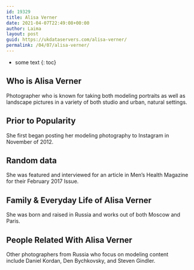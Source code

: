 ```yaml
---
id: 19329
title: Alisa Verner
date: 2021-04-07T22:49:08+00:00
author: Laima
layout: post
guid: https://ukdataservers.com/alisa-verner/
permalink: /04/07/alisa-verner/
---
```


* some text
{: toc}


## Who is Alisa Verner
                  
                  
                  
Photographer who is known for taking both modeling portraits as well as landscape pictures in a variety of both studio and urban, natural settings. 
                  
              
            
              
            
                
                
                
## Prior to Popularity
                  
                  
                  
She first began posting her modeling photography to Instagram in November of 2012. 
                  
              
            
              
            
                
                
                
## Random data
                  
                  
                  
She was featured and interviewed for an article in Men&#8217;s Health Magazine for their February 2017 Issue. 
                  
              
            
              
            
                
                
                
## Family & Everyday Life of Alisa Verner
                  
                  
                  
She was born and raised in Russia and works out of both Moscow and Paris. 
                  
              
            
              
            
                
                
                
## People Related With Alisa Verner
                  
                  
                  
Other photographers from Russia who focus on modeling content include Daniel Kordan, Den Bychkovsky, and Steven Gindler. 
                  
              
            
              
            
                
              
            
              
              
            
            
              
            
          
          
          